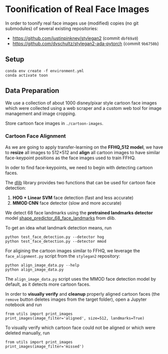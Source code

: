 # Toonification of Real Face Images

In order to toonify real face images use (modified) copies (no git submodules) of several existing repositories:

* https://github.com/justinpinkney/stylegan2 (commit `dbf69a9`)
* https://github.com/dvschultz/stylegan2-ada-pytorch (commit `9b6750b`)

## Setup

    conda env create -f environment.yml
    conda activate toon

## Data Preparation

We use a collection of about 1000 disney/pixar style cartoon face images which were collected using a web
scraper and a custom web tool for image management and image cropping.

Store cartoon face images in `./cartoon-images`.

### Cartoon Face Alignment

As we are going to apply transfer-learning on the **FFHQ_512 model**, we have to **resize** all images to 512&times;512 and **align** all 
cartoon images to have similar face-keypoint positions as the face images used to train FFHQ.

In oder to find face-keypoints, we need to begin with detecting cartoon faces.

The [dlib](http://dlib.net/) library provides two functions that can be used for cartoon face detection:

1. **HOG + Linear SVM** face detection (fast and less accurate)
2. **MMOD CNN** face detector (slow and more accurate)

We detect 68 face landmarks using the **pretrained landmarks detector** model [shape_predictor_68_face_landmarks](http://dlib.net/files/shape_predictor_68_face_landmarks.dat.bz2) from dlib.

To get an idea what landmark detection means, run

    python test_face_detection.py --detector hog
    python test_face_detection.py --detector mmod

For aligining the cartoon images similar to FFHQ, we leverage the `face_alignment.py` script from the `stylegan2` repository:

    python align_image_data.py --help
    python align_image_data.py

The `align_image_data.py` script uses the MMOD face detection model by default, as it detects more cartoon faces. 

In order to **visually verify** and **cleanup** properly aligned cartoon faces (the `remove` button deletes images from the target folder), open a Jupyter notebook and run

    from utils import print_images
    print_images(image_filter='aligned', size=512, landmarks=True)

To visually verify which cartoon face could not be aligned or which were deleted manually, run

    from utils import print_images
    print_images(image_filter='missed')

